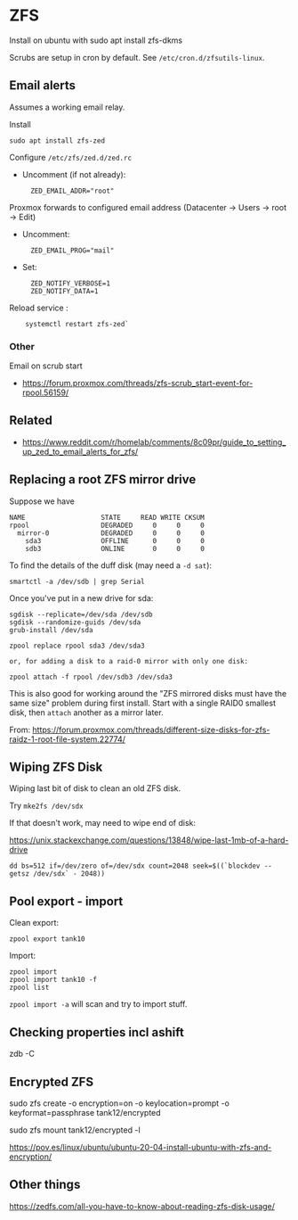 # ZFS
Install on ubuntu with
sudo apt install zfs-dkms

Scrubs are setup in cron by default. See `/etc/cron.d/zfsutils-linux`.

## Email alerts
Assumes a working email relay.

Install

    sudo apt install zfs-zed

Configure `/etc/zfs/zed.d/zed.rc`

* Uncomment (if not already):

        ZED_EMAIL_ADDR="root"    

Proxmox forwards to configured email address (Datacenter &rarr; Users &rarr; root &rarr; Edit)
    
* Uncomment:

        ZED_EMAIL_PROG="mail"

* Set:

        ZED_NOTIFY_VERBOSE=1 
        ZED_NOTIFY_DATA=1

Reload service :

        systemctl restart zfs-zed`


### Other

Email on scrub start
* https://forum.proxmox.com/threads/zfs-scrub_start-event-for-rpool.56159/

## Related

* https://www.reddit.com/r/homelab/comments/8c09pr/guide_to_setting_up_zed_to_email_alerts_for_zfs/

## Replacing a root ZFS mirror drive

Suppose we have

	NAME                   STATE     READ WRITE CKSUM
	rpool                  DEGRADED     0     0     0
	  mirror-0             DEGRADED     0     0     0
	    sda3               OFFLINE      0     0     0
	    sdb3               ONLINE       0     0     0

To find the details of the duff disk (may need a `-d sat`):

    smartctl -a /dev/sdb | grep Serial

Once you've put in a new drive for sda:

    sgdisk --replicate=/dev/sda /dev/sdb
    sgdisk --randomize-guids /dev/sda
    grub-install /dev/sda

    zpool replace rpool sda3 /dev/sda3

    or, for adding a disk to a raid-0 mirror with only one disk:

    zpool attach -f rpool /dev/sdb3 /dev/sda3


This is also good for working around the "ZFS mirrored disks must have the same size" problem during first install.  Start with a single RAID0 smallest disk, then `attach` another as a mirror later.

From: https://forum.proxmox.com/threads/different-size-disks-for-zfs-raidz-1-root-file-system.22774/


## Wiping ZFS Disk
Wiping last bit of disk to clean an old ZFS disk.

Try `mke2fs /dev/sdx`

If that doesn't work, may need to wipe end of disk:

https://unix.stackexchange.com/questions/13848/wipe-last-1mb-of-a-hard-drive

    dd bs=512 if=/dev/zero of=/dev/sdx count=2048 seek=$((`blockdev --getsz /dev/sdx` - 2048))


## Pool export - import

Clean export:

    zpool export tank10

Import:

    zpool import
    zpool import tank10 -f
    zpool list


`zpool import -a` will scan and try to import stuff.


## Checking properties incl ashift

zdb -C

## Encrypted ZFS

sudo zfs create -o encryption=on -o keylocation=prompt -o keyformat=passphrase tank12/encrypted

sudo zfs mount tank12/encrypted -l

https://pov.es/linux/ubuntu/ubuntu-20-04-install-ubuntu-with-zfs-and-encryption/

## Other things

https://zedfs.com/all-you-have-to-know-about-reading-zfs-disk-usage/